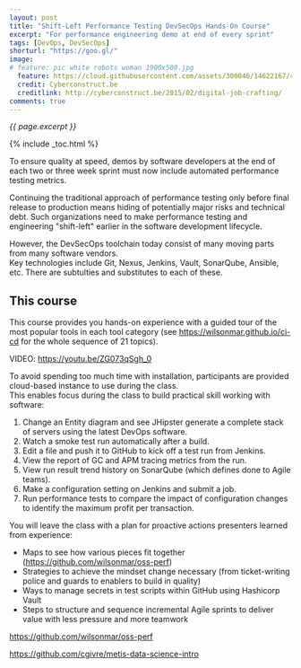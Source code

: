 ```yaml
---
layout: post
title: "Shift-Left Performance Testing DevSecOps Hands-On Course"
excerpt: "For performance engineering demo at end of every sprint"
tags: [DevOps, DevSecOps]
shorturl: "https://goo.gl/"
image:
# feature: pic white robots woman 1900x500.jpg
  feature: https://cloud.githubusercontent.com/assets/300046/14622167/45abd918-0585-11e6-8537-a58e0b55e3ec.jpg
  credit: Cyberconstruct.be
  creditlink: http://cyberconstruct.be/2015/02/digital-job-crafting/
comments: true
---
```

<i>{{ page.excerpt }}</i>

{% include _toc.html %}

To ensure quality at speed, demos by software developers at the end of each two or three week sprint
must now include automated performance testing metrics.

Continuing the traditional approach of performance testing only before final release to production
means hiding of potentially major risks and technical debt.
Such organizations need to make performance testing and engineering "shift-left" earlier in the software development lifecycle.

However, the DevSecOps toolchain today consist of many moving parts from many software vendors.  
Key technologies include Git, Nexus, Jenkins, Vault, SonarQube, Ansible, etc. There are subtulties and substitutes to each of these.

## This course

This course provides you hands-on experience with a guided tour of the most popular tools in each tool category
(see https://wilsonmar.github.io/ci-cd for the whole sequence of 21 topics).

   <amp-youtube data-videoid="ZG073qSgh_0" layout="responsive" width="480" height="270"></amp-youtube>
VIDEO: https://youtu.be/ZG073qSgh_0

To avoid spending too much time with installation, participants are provided cloud-based instance to use during the class.  
This enables focus during the class to build practical skill working with software:

1. Change an Entity diagram and see JHipster generate a complete stack of servers using the latest DevOps software.
2. Watch a smoke test run automatically after a build.
3. Edit a file and push it to GitHub to kick off a test run from Jenkins.
4. View the report of GC and APM tracing metrics from the run.
5. View run result trend history on SonarQube (which defines done to Agile teams).
6. Make a configuration setting on Jenkins and submit a job.
7. Run performance tests to compare the impact of configuration changes to identify the maximum profit per transaction.

You will leave the class with a plan for proactive actions presenters learned from experience:

- Maps to see how various pieces fit together (https://github.com/wilsonmar/oss-perf)
- Strategies to achieve the mindset change necessary (from ticket-writing police and guards to enablers to build in quality)
- Ways to manage secrets in test scripts within GitHub using Hashicorp Vault
- Steps to structure and sequence incremental Agile sprints to deliver value with less pressure and more teamwork


https://github.com/wilsonmar/oss-perf

https://github.com/cgivre/metis-data-science-intro

